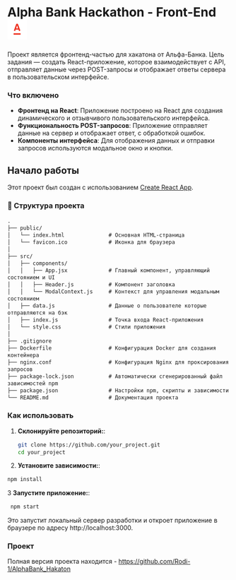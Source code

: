 
# Alpha Bank Hackathon - Front-End ![Alpha Bank Logo](https://github.com/Sh1iba/Sh1iba/blob/main/alfa.png)

Проект является фронтенд-частью для хакатона от Альфа-Банка. Цель задания — создать React-приложение, которое взаимодействует с API, отправляет данные через POST-запросы и отображает ответы сервера в пользовательском интерфейсе.

### Что включено

- **Фронтенд на React**: Приложение построено на React для создания динамического и отзывчивого пользовательского интерфейса.
- **Функциональность POST-запросов**: Приложение отправляет данные на сервер и отображает ответ, с обработкой ошибок.
- **Компоненты интерфейса**: Для отображения данных и отправки запросов используются модальное окно и кнопки.

## Начало работы

Этот проект был создан с использованием [Create React App](https://reactjs.org/docs/create-a-new-react-app.html).

### 📂 Структура проекта
```
.
├── public/                     
│   └── index.html              # Основная HTML-страница
│   └── favicon.ico             # Иконка для браузера 
│
├── src/                       
│   ├── components/             
│   │   ├── App.jsx             # Главный компонент, управляющий состоянием и UI
│   │   ├── Header.js           # Компонент заголовка
│   │   └── ModalContext.js     # Контекст для управления модальным состоянием
│   ├── data.js                 # Данные о пользователе которые отправляются на бэк
│   ├── index.js                # Точка входа React-приложения
│   └── style.css               # Стили приложения
│
├── .gitignore                 
├── Dockerfile                  # Конфигурация Docker для создания контейнера
├── nginx.conf                  # Конфигурация Nginx для проксирования запросов
├── package-lock.json           # Автоматически сгенерированный файл зависимостей npm
├── package.json                # Настройки npm, скрипты и зависимости
└── README.md                   # Документация проекта
```

### Как использовать

1. **Склонируйте репозиторий:**:
   ```bash
   git clone https://github.com/your_project.git
   cd your_project
2. **Установите зависимости:**:

  ```bash
  npm install
```
3 **Запустите приложение:**:

 ```bash
  npm start
```
Это запустит локальный сервер разработки и откроет приложение в браузере по адресу
 http://localhost:3000.
 
### Проект
Полная версия проекта находится - https://github.com/Rodi-1/AlphaBank_Hakaton

